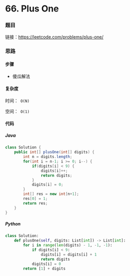 

# 66. Plus One

### 题目

链接：https://leetcode.com/problems/plus-one/



### 思路

#### 步骤

- 傻瓜解法

  



#### 复杂度

时间：` O(N)`

空间：` O(1)` 



#### 代码

##### Java

```java
class Solution {
    public int[] plusOne(int[] digits) {
        int n = digits.length;
        for(int i = n-1; i >= 0; i--) {
            if(digits[i] < 9) {
                digits[i]++;
                return digits;
            }
            digits[i] = 0;
        }
        int[] res = new int[n+1];
        res[0] = 1;
        return res;
    }
}
```



##### Python

```python
class Solution:
    def plusOne(self, digits: List[int]) -> List[int]:
        for i in range(len(digits) - 1, -1, -1):
            if digits[i] < 9:
                digits[i] = digits[i] + 1
                return digits
            digits[i] = 0
        return [1] + digits
```
